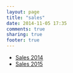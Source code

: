 ```yaml
---
layout: page
title: "sales"
date: 2014-11-05 17:35
comments: true
sharing: true
footer: true
---
```


* [Sales 2014](/sales/2014-sales)
* [Sales 2015](/sales/2015-sales)